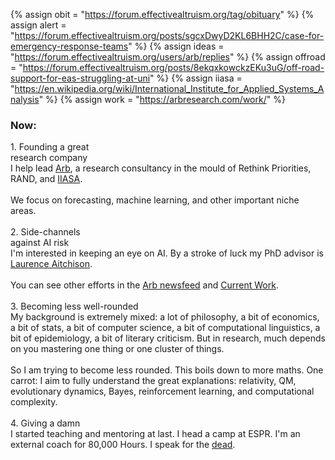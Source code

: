 {%	assign obit = "https://forum.effectivealtruism.org/tag/obituary"		%}
{%	assign alert = "https://forum.effectivealtruism.org/posts/sgcxDwyD2KL6BHH2C/case-for-emergency-response-teams"	%}
{%	assign ideas = "https://forum.effectivealtruism.org/users/arb/replies"	%}
{%	assign offroad = "https://forum.effectivealtruism.org/posts/8ekqxkowckzEKu3uG/off-road-support-for-eas-struggling-at-uni"	%}
{%	assign iiasa = "https://en.wikipedia.org/wiki/International_Institute_for_Applied_Systems_Analysis"	%}
{%	assign work = "https://arbresearch.com/work/"	%}


<div class="accordion" id="nowacc">	

<h3 id="nowacc">Now:</h3>
<div>	
	<div class="note">
	  <div class="title">
		1. Founding a great<br class="break">
		research company
	  </div>
	  <div class="insides">
	<!--  -->
		I help lead <a href="https://arbresearch.com">Arb</a>, a research consultancy in the mould of Rethink Priorities, RAND, and <a href="{{iiasa}}">IIASA</a>.<br><br> 	
		We focus on forecasting, machine learning, and other important niche areas. 
	<br><br> 
	<!-- Even great researchers often lack communication skills, people skills, particular engineering skills, or academic shibboleths. As a result, there's a shortage of research managers and technical generalists. I’m the latter already and I'm working on the former. -->
<!--  -->
		</div>
	</div>
<!--  -->
<!--  -->
	<div class="note">
	  <div class="title">
		2. Side-channels<br class="break"> against AI risk
	  </div>
	  	<div class="insides">
			I'm interested in keeping an eye on AI. By a stroke of luck my PhD advisor is <a href="{{la}}">Laurence Aitchison</a>. <br><br>
			<!--  -->
			You can see other efforts in the <a href="{{work}}">Arb newsfeed</a> and <a href="https://arbresearch.com">Current Work</a>.
		<br><br>
		</div>
	</div>
<!--  -->
<!--  -->
	<div class="note">
	  <div class="title">
		3. Becoming less well-rounded
	  </div>
	  <div class="insides">
		My background is extremely mixed: a lot of philosophy, a bit of economics, a bit of stats, a bit of computer science, a bit of computational linguistics, a bit of epidemiology, a bit of literary criticism. But in research, much depends on you mastering one thing or one cluster of things.<br><br>So I am trying to become less rounded. This boils down to more maths. One carrot: I aim to fully understand the great explanations: relativity, QM, evolutionary dynamics, Bayes, reinforcement learning, and computational complexity. 
		<br><br>
		</div>
	</div>
<!--  -->
<!--  -->
	<div class="note">
	  <div class="title">
		4. Giving a damn
	  </div>
	  <div class="insides">
		I started teaching and mentoring at last. I head a camp at ESPR. I'm an external coach for 80,000 Hours. I speak for the <a href="{{obit}}">dead</a>.
		<br><br>
	</div>
	</div>
<!--  -->
<!--  -->
	<!-- <h3>Living in the Bahamas</h3>
	I'm on sabbatical in a wonderful community on the island of Nassau. The effect of being surrounded by ambitious kind people is striking.<br>
	<a href="https://www.goodreads.com/review/list/68316850-gavin?shelf=currently-reading">Reading</a>. <i>Watching</i>: Nothing at all.
	<br><br> -->
	
<style>
	.bot {
		padding-bottom: 15px;
	}	
</style>
</div>

</div>
